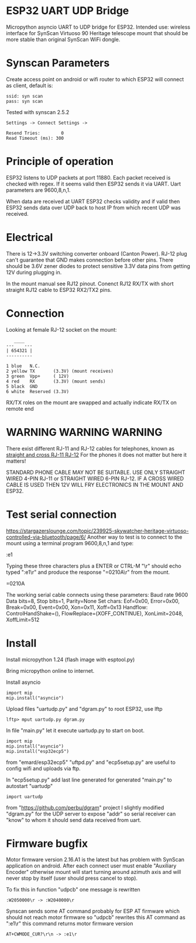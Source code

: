 # ESP32 UART UDP Bridge

Micropython asyncio UART to UDP bridge for ESP32.
Intended use: wireless interface for
SynScan Virtuoso 90 Heritage telescope mount
that should be more stable than original
SynScan WiFi dongle.

# Synscan Parameters

Create access point on android or wifi router to which ESP32 will
connect as client, default is:

    ssid: syn scan
    pass: syn scan

Tested with synscan 2.5.2

    Settings -> Connect Settings ->

    Resend Tries:        0
    Read Timeout (ms): 300 

# Principle of operation

ESP32 listens to UDP packets at port 11880.
Each packet received is checked with regex.
If it seems valid then ESP32 sends it via
UART. Uart parameters are 9600,8,n,1.

When data are received at UART ESP32 checks
validity and if valid then ESP32 sends data
over UDP back to host IP from which recent UDP
was received.

# Electrical

There is 12->3.3V switching converter onboard (Canton Power).
RJ-12 plug can't guarantee that GND makes
connection before other pins.
There should be 3.6V zener diodes to protect
sensitive 3.3V data pins from getting 12V
during plugging in.

In the mount manual see RJ12 pinout.
Conenct RJ12 RX/TX with short straight
RJ12 cable to ESP32 RX2/TX2 pins.

# Connection

Looking at female RJ-12 socket on the mount:

       ____
    ---    ---
    | 654321 |
    ----------

    1 blue   N.C.
    2 yellow TX       (3.3V) (mount receives)
    3 green  Vpp+     ( 12V)
    4 red    RX       (3.3V) (mount sends)
    5 black  GND
    6 white  Reserved (3.3V)

RX/TX roles on the mount are swapped and
actually indicate RX/TX on remote end

# WARNING WARNING WARNING

There exist different RJ-11 and RJ-12 cables
for telephones, known as [straight and cross RJ-11 RJ-12](/doc/straight-vs-cross-cable.pdf) 
For the phones it does not matter but here it matters!

STANDARD PHONE CABLE MAY NOT BE
SUITABLE. USE ONLY STRAIGHT WIRED 4-PIN RJ-11 or
STRAIGHT WIRED 6-PIN RJ-12. IF A CROSS WIRED CABLE
IS USED THEN 12V WILL FRY ELECTRONICS IN THE MOUNT
AND ESP32. 


# Test serial connection

https://stargazerslounge.com/topic/239925-skywatcher-heritage-virtuoso-controlled-via-bluetooth/page/6/
Another way to test is to connect to the mount using a terminal program
9600,8,n,1 and type:

:e1

Typing these three characters plus a ENTER or CTRL-M "\r" should
echo typed ":e1\r" and produce the response "=0210A\r" from the mount.

=0210A

The working serial cable connects using these parameters:
Baud rate 9600
Data bits=8, Stop bits=1, Parity=None
Set chars: Eof=0x00, Error=0x00, Break=0x00, Event=0x00, Xon=0x11, Xoff=0x13
Handflow: ControlHandShake=(), FlowReplace=(XOFF_CONTINUE), XonLimit=2048, XoffLimit=512 

# Install

Install micropython 1.24 (flash image with esptool.py)

Bring micropython online to internet.

Install asyncio

    import mip
    mip.install("asyncio")

Upload files "uartudp.py" and "dgram.py" to root ESP32,
use lftp

    lftp> mput uartudp.py dgram.py

In file "main.py" let it execute uartudp.py to start on boot.

    import mip
    mip.install("asyncio")
    mip.install("esp32ecp5")

from "emard/esp32ecp5" "uftpd.py" and "ecp5setup.py" are useful
to config wifi and uploads via ftp.

In "ecp5setup.py" add last line generated for generated "main.py"
to autostart "uartudp"

    import uartudp

from "https://github.com/perbu/dgram" project I slightly modified
"dgram.py" for the UDP server to expose "addr" so serial receiver
can "know" to whom it should send data received from uart.

# Firmware bugfix

Motor firmware version 2.16.A1 is the latest but has
problem with SynScan application on android.
After each connect user must enable "Auxiliary Encoder"
otherwise mount will start turning around azimuth axis
and will never stop by itself (user should press cancel to stop).

To fix this in function "udpcb" one message is rewritten

    :W2050000\r -> :W2040000\r

Synscan sends some AT command probably for ESP AT
firmware which should not reach motor firmware so
"udpcb" rewrites this AT command as ":e1\\r"
this command returns motor firmware version

    AT+CWMODE_CUR?\r\n -> :e1\r

